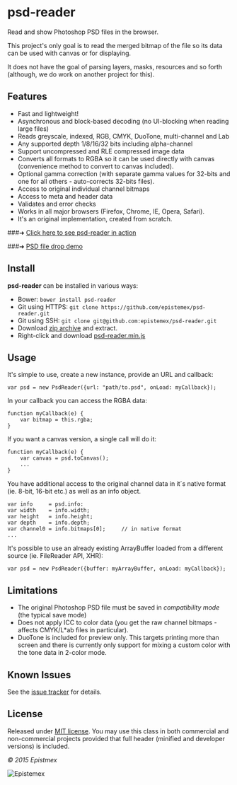 ﻿psd-reader
==========

Read and show Photoshop PSD files in the browser.

This project's only goal is to read the merged bitmap of the file so its
data can be used with canvas or for displaying.

It does not have the goal of parsing layers, masks, resources and so forth
(although, we do work on another project for this).


Features
--------

- Fast and lightweight!
- Asynchronous and block-based decoding (no UI-blocking when reading large files)
- Reads greyscale, indexed, RGB, CMYK, DuoTone, multi-channel and Lab
- Any supported depth 1/8/16/32 bits including alpha-channel
- Support uncompressed and RLE compressed image data
- Converts all formats to RGBA so it can be used directly with canvas (convenience method to convert to canvas included).
- Optional gamma correction (with separate gamma values for 32-bits and one for all others - auto-corrects 32-bits files).
- Access to original individual channel bitmaps
- Access to meta and header data
- Validates and error checks
- Works in all major browsers (Firefox, Chrome, IE, Opera, Safari).
- It's an original implementation, created from scratch.

###➜ [Click here to see psd-reader in action](https://epistemex.github.io/psd-reader/)<br>

###➜ [PSD file drop demo](https://epistemex.github.io/psd-reader/psddrop.html)


Install
-------

**psd-reader** can be installed in various ways:

- Bower: `bower install psd-reader`
- Git using HTTPS: `git clone https://github.com/epistemex/psd-reader.git`
- Git using SSH: `git clone git@github.com:epistemex/psd-reader.git`
- Download [zip archive](https://github.com/epistemex/psd-reader/archive/master.zip) and extract.
- Right-click and download [psd-reader.min.js](https://raw.githubusercontent.com/epistemex/psd-reader/master/psd-reader.min.js)


Usage
-----

It's simple to use, create a new instance, provide an URL and callback:

    var psd = new PsdReader({url: "path/to.psd", onLoad: myCallback});

In your callback you can access the RGBA data:

    function myCallback(e) {
        var bitmap = this.rgba;
    }

If you want a canvas version, a single call will do it:

    function myCallback(e) {
        var canvas = psd.toCanvas();
        ...
    }


You have additional access to the original channel data in it´s native
format (ie. 8-bit, 16-bit etc.) as well as an info object.

    var info     = psd.info:
    var width    = info.width;
    var height   = info.height;
    var depth    = info.depth;
    var channel0 = info.bitmaps[0];		// in native format
    ...

It's possible to use an already existing ArrayBuffer loaded from a
different source (ie. FileReader API, XHR):

    var psd = new PsdReader({buffer: myArrayBuffer, onLoad: myCallback});


Limitations
-----------

- The original Photoshop PSD file must be saved in *compatibility mode* (the typical save mode)
- Does not apply ICC to color data (you get the raw channel bitmaps - affects CMYK/L*ab files in particular).
- DuoTone is included for preview only. This targets printing more than screen and there is currently
only support for mixing a custom color with the tone data in 2-color mode.


Known Issues
------------

See the [issue tracker](https://github.com/epistemex/psd-reader/issues) for details.


License
-------

Released under [MIT license](http://choosealicense.com/licenses/mit/). You may use this class in both commercial and non-commercial projects provided that full header (minified and developer versions) is included.


*&copy; 2015 Epistmex*

![Epistemex](http://i.imgur.com/YxO8CtB.png)
